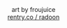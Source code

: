 <div align="center">
   art by froujuice
</div>

<div align="center">
    <img src="https://files.catbox.moe/lpxnwi.png" alt="">
</div>

<div align="center">
   <a href="https://rentry.co/radoon">rentry.co / radoon</a>
</div>
